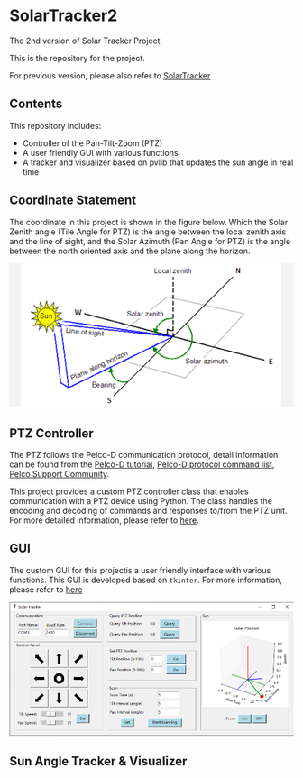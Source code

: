 # SolarTracker2
The 2nd version of Solar Tracker Project

This is the repository for the project. 

For previous version, please also refer to [SolarTracker](https://github.com/ValenQiu/SolarTracker)

## Contents
This repository includes:
- Controller of the Pan-Tilt-Zoom (PTZ)
- A user friendly GUI with various functions
- A tracker and visualizer based on pvlib that updates the sun angle in real time

## Coordinate Statement
The coordinate in this project is shown in the figure below. Which the Solar Zenith angle (Tile Angle for PTZ) is the angle between the local zenith axis and the line of sight, and the Solar Azimuth (Pan Angle for PTZ) is the angle between the north oriented axis and the plane along the horizon.

<p align="center">
  <img src="/img/coordinate.PNG" alt="Coordinate">
</p>

## PTZ Controller
The PTZ follows the Pelco-D communication protocol, detail information can be found from the [Pelco-D tutorial](https://www.commfront.com/pages/pelco-d-protocol-tutorial), [Pelco-D protocol command list](https://www.epiphan.com/userguides/LUMiO12x/Content/UserGuides/PTZ/3-operation/PELCODcommands.htm), [Pelco Support Community](https://support.pelco.com/s/article/How-to-Troubleshoot-PTZ-Control-Issues-1538586696855?language=en_US).

This project provides a custom PTZ controller class that enables communication with a PTZ device using Python. The class handles the encoding and decoding of commands and responses to/from the PTZ unit. For more detailed information, please refer to [here]().

## GUI
The custom GUI for this projectis a user friendly interface with various functions. This GUI is developed based on `tkinter`. For more information, please refer to [here]()

<p align="center">
  <img src="/img/GUI.PNG" alt="GUI" style="max-width: 100%; max-height: 600px;">
</p>

## Sun Angle Tracker & Visualizer







